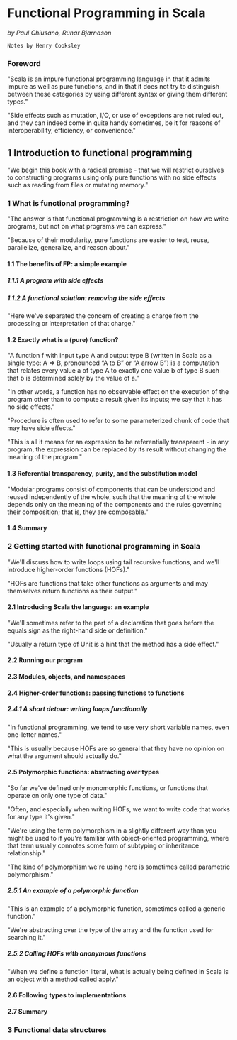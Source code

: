 # Functional Programming in Scala

*by Paul Chiusano, Rúnar Bjarnason*

`Notes by Henry Cooksley`

### Foreword

"Scala is an impure functional programming language in that it admits impure as well as pure functions, and in that it does not try to distinguish between these categories by using different syntax or giving them different types."

"Side effects such as mutation, I/O, or use of exceptions are not ruled out, and they can indeed come in quite handy sometimes, be it for reasons of interoperability, efficiency, or convenience."

## 1 Introduction to functional programming

"We begin this book with a radical premise - that we will restrict ourselves to constructing programs using only pure functions with no side effects such as reading from files or mutating memory."

### 1 What is functional programming?

"The answer is that functional programming is a restriction on how we write programs, but not on what programs we can express."

"Because of their modularity, pure functions are easier to test, reuse, parallelize, generalize, and reason about."

#### 1.1 The benefits of FP: a simple example

##### 1.1.1 A program with side effects

##### 1.1.2 A functional solution: removing the side effects

"Here we've separated the concern of creating a charge from the processing or interpretation of that charge."

#### 1.2 Exactly what is a (pure) function?

"A function f with input type A and output type B (written in Scala as a single type: A => B, pronounced “A to B” or “A arrow B”) is a computation that relates every value a of type A to exactly one value b of type B such that b is determined solely by the value of a."

"In other words, a function has no observable effect on the execution of the program other than to compute a result given its inputs; we say that it has no side effects."

"Procedure is often used to refer to some parameterized chunk of code that may have side effects."

"This is all it means for an expression to be referentially transparent - in any program, the expression can be replaced by its result without changing the meaning of the program."

#### 1.3 Referential transparency, purity, and the substitution model

"Modular programs consist of components that can be understood and reused independently of the whole, such that the meaning of the whole depends only on the meaning of the components and the rules governing their composition; that is, they are composable."

#### 1.4 Summary

### 2 Getting started with functional programming in Scala

"We'll discuss how to write loops using tail recursive functions, and we'll introduce higher-order functions (HOFs)."

"HOFs are functions that take other functions as arguments and may themselves return functions as their output."

#### 2.1 Introducing Scala the language: an example

"We'll sometimes refer to the part of a declaration that goes before the equals sign as the right-hand side or definition."

"Usually a return type of Unit is a hint that the method has a side effect."

#### 2.2 Running our program

#### 2.3 Modules, objects, and namespaces

#### 2.4 Higher-order functions: passing functions to functions

##### 2.4.1 A short detour: writing loops functionally

"In functional programming, we tend to use very short variable names, even one-letter names."

"This is usually because HOFs are so general that they have no opinion on what the argument should actually do."

#### 2.5 Polymorphic functions: abstracting over types

"So far we've defined only monomorphic functions, or functions that operate on only one type of data."

"Often, and especially when writing HOFs, we want to write code that works for any type it's given."

"We're using the term polymorphism in a slightly different way than you might be used to if you're familiar with object-oriented programming, where that term usually connotes some form of subtyping or inheritance relationship."

"The kind of polymorphism we're using here is sometimes called parametric polymorphism."

##### 2.5.1 An example of a polymorphic function

"This is an example of a polymorphic function, sometimes called a generic function."

"We're abstracting over the type of the array and the function used for searching it."

##### 2.5.2 Calling HOFs with anonymous functions

"When we define a function literal, what is actually being defined in Scala is an object with a method called apply."

#### 2.6 Following types to implementations

#### 2.7 Summary

### 3 Functional data structures